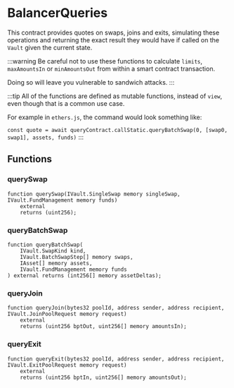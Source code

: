 # BalancerQueries

This contract provides quotes on swaps, joins and exits, simulating these operations and returning the exact
result they would have if called on the `Vault` given the current state.

:::warning
Be careful not to use these functions to calculate `limits`, `maxAmountsIn` or `minAmountsOut` from within a smart contract transaction.

Doing so will leave you vulnerable to sandwich attacks.
:::

:::tip
All of the functions are defined as mutable functions, instead of `view`, even though that is a common use case.

For example in `ethers.js`, the command would look something like:

`const quote = await queryContract.callStatic.queryBatchSwap(0, [swap0, swap1], assets, funds)`
:::

## Functions

### querySwap

```solidity
function querySwap(IVault.SingleSwap memory singleSwap, IVault.FundManagement memory funds)
    external
    returns (uint256);
```

### queryBatchSwap

```solidity
function queryBatchSwap(
    IVault.SwapKind kind,
    IVault.BatchSwapStep[] memory swaps,
    IAsset[] memory assets,
    IVault.FundManagement memory funds
) external returns (int256[] memory assetDeltas);
```

### queryJoin

```solidity
function queryJoin(bytes32 poolId, address sender, address recipient, IVault.JoinPoolRequest memory request)
    external
    returns (uint256 bptOut, uint256[] memory amountsIn);
```

### queryExit

```solidity
function queryExit(bytes32 poolId, address sender, address recipient, IVault.ExitPoolRequest memory request)
    external
    returns (uint256 bptIn, uint256[] memory amountsOut);
```
